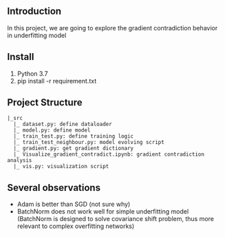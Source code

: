## Introduction
In this project, we are going to explore the gradient contradiction behavior in underfitting model

## Install
1. Python 3.7
2. pip install -r requirement.txt

## Project Structure
```
|_src
  |_ dataset.py: define dataloader 
  |_ model.py: define model
  |_ train_test.py: define training logic
  |_ train_test_neighbour.py: model evolving script
  |_ gradient.py: get gradient dictionary
  |_ Visualize_gradient_contradict.ipynb: gradient contradiction analysis
  |_ vis.py: visualization script

```

## Several observations
- Adam is better than SGD (not sure why)
- BatchNorm does not work well for simple underfitting model (BatchNorm is designed to solve covariance shift problem, thus more relevant to complex overfitting networks)
